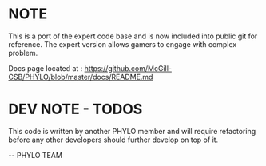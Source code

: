 NOTE
=====
This is a port of the expert code base and is now included into public git for reference.  The expert version allows gamers to engage with complex problem.

Docs page located at : https://github.com/McGill-CSB/PHYLO/blob/master/docs/README.md

DEV NOTE - TODOS
=====
This code is written by another PHYLO member and will require refactoring before any other developers should further develop on top of it.

-- PHYLO TEAM
